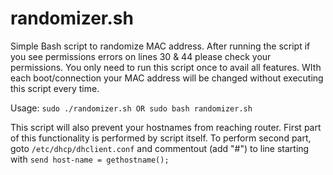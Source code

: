 # randomizer.sh

Simple Bash script to randomize MAC address. After running the script if you see permissions errors on lines 30 & 44 please check your permissions. You only need to run this script once to avail all features. WIth each boot/connection your MAC address will be changed without executing this script every time.

Usage: `sudo ./randomizer.sh OR sudo bash randomizer.sh`

This script will also prevent your hostnames from reaching router. 
First part of this functionality is performed by script itself. To perform second part, goto `/etc/dhcp/dhclient.conf` and commentout (add "#") to line starting with `send host-name = gethostname();`
